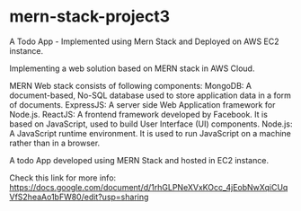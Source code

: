 # mern-stack-project3
A Todo App - Implemented using Mern Stack and Deployed on AWS EC2 instance.

Implementing a web solution based on MERN stack in AWS Cloud.

MERN Web stack consists of following components:
MongoDB: A document-based, No-SQL database used to store application data in a form of documents.
ExpressJS: A server side Web Application framework for Node.js.
ReactJS: A frontend framework developed by Facebook. It is based on JavaScript, used to build User Interface (UI) components.
Node.js: A JavaScript runtime environment. It is used to run JavaScript on a machine rather than in a browser.

A todo App developed using MERN Stack and hosted in EC2 instance.

Check this link for more info: https://docs.google.com/document/d/1rhGLPNeXVxKOcc_4jEobNwXqiCUqVfS2heaAo1bFW80/edit?usp=sharing
